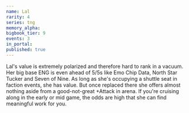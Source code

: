 ```yaml
---
name: Lal
rarity: 4
series: tng
memory_alpha:
bigbook_tier: 9
events: 3
in_portal:
published: true
---
```


Lal's value is extremely polarized and therefore hard to rank in a vacuum. Her big base ENG is even ahead of 5/5s like Emo Chip Data, North Star Tucker and Seven of Nine. As long as she's occupying a shuttle seat in faction events, she has value. But once replaced there she offers almost nothing aside from a good-not-great +Attack in arena. If you're cruising along in the early or mid game, the odds are high that she can find meaningful work for you.
